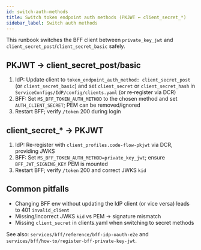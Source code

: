 ```yaml
---
id: switch-auth-methods
title: Switch token endpoint auth methods (PKJWT ↔ client_secret_*)
sidebar_label: Switch auth methods
---
```


This runbook switches the BFF client between `private_key_jwt` and `client_secret_post`/`client_secret_basic` safely.

## PKJWT → client_secret_post/basic

1) IdP: Update client to `token_endpoint_auth_method: client_secret_post` (or `client_secret_basic`) and set `client_secret` or `client_secret_hash` in `ServiceConfigs/IdP/config/clients.yaml` (or re‑register via DCR)
2) BFF: Set `MS_BFF_TOKEN_AUTH_METHOD` to the chosen method and set `AUTH_CLIENT_SECRET`; PEM can be removed/ignored
3) Restart BFF; verify `/token` 200 during login

## client_secret_* → PKJWT

1) IdP: Re‑register with `client_profiles.code-flow-pkjwt` via DCR, providing JWKS
2) BFF: Set `MS_BFF_TOKEN_AUTH_METHOD=private_key_jwt`; ensure `BFF_JWT_SIGNING_KEY` PEM is mounted
3) Restart BFF; verify `/token` 200 and correct JWKS `kid`

## Common pitfalls

- Changing BFF env without updating the IdP client (or vice versa) leads to 401 `invalid_client`
- Missing/incorrect JWKS `kid` vs PEM → signature mismatch
- Missing `client_secret` in clients.yaml when switching to secret methods

See also: `services/bff/reference/bff-idp-oauth-e2e` and `services/bff/how-to/register-bff-private-key-jwt`.



